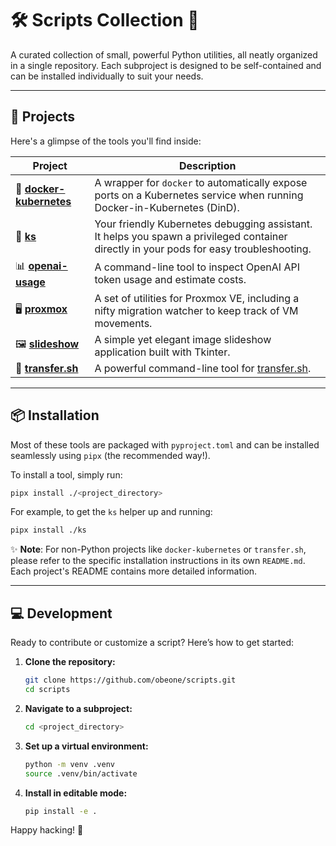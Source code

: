 # 🛠️ Scripts Collection 🐍

A curated collection of small, powerful Python utilities, all neatly organized in a single repository. Each subproject is designed to be self-contained and can be installed individually to suit your needs.

---

## 🚀 Projects

Here's a glimpse of the tools you'll find inside:

| Project | Description |
| ------- | ----------- |
| 🐳 [**docker-kubernetes**](docker-kubernetes/README.md) | A wrapper for `docker` to automatically expose ports on a Kubernetes service when running Docker-in-Kubernetes (DinD). |
| 🐛 [**ks**](ks/README.md) | Your friendly Kubernetes debugging assistant. It helps you spawn a privileged container directly in your pods for easy troubleshooting. |
| 📊 [**openai-usage**](openai-usage/README.md) | A command-line tool to inspect OpenAI API token usage and estimate costs. |
| 🖥️ [**proxmox**](proxmox/README.md) | A set of utilities for Proxmox VE, including a nifty migration watcher to keep track of VM movements. |
| 🖼️ [**slideshow**](slideshow/README.md) | A simple yet elegant image slideshow application built with Tkinter. |
| 🚀 [**transfer.sh**](transfer.sh/README.md) | A powerful command-line tool for [transfer.sh](https://transfer.sh). |

---

## 📦 Installation

Most of these tools are packaged with `pyproject.toml` and can be installed seamlessly using `pipx` (the recommended way!).

To install a tool, simply run:

```bash
pipx install ./<project_directory>
```

For example, to get the `ks` helper up and running:

```bash
pipx install ./ks
```

✨ **Note**: For non-Python projects like `docker-kubernetes` or `transfer.sh`, please refer to the specific installation instructions in its own `README.md`. Each project's README contains more detailed information.

---

## 💻 Development

Ready to contribute or customize a script? Here’s how to get started:

1. **Clone the repository:**

    ```bash
    git clone https://github.com/obeone/scripts.git
    cd scripts
    ```

2. **Navigate to a subproject:**

    ```bash
    cd <project_directory>
    ```

3. **Set up a virtual environment:**

    ```bash
    python -m venv .venv
    source .venv/bin/activate
    ```

4. **Install in editable mode:**

    ```bash
    pip install -e .
    ```

Happy hacking! 🎉
